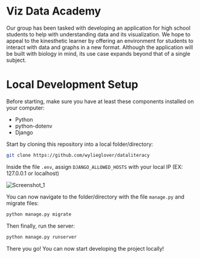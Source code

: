 # Viz Data Academy
Our group has been tasked with developing an application for high school students to help with understanding data and its visualization. We hope to appeal to the kinesthetic learner by offering an environment for students to interact with data and graphs in a new format. Although the application will be built with biology in mind, its use case expands beyond that of a single subject.

# Local Development Setup
Before starting, make sure you have at least these components installed on your computer:
- Python
- python-dotenv
- Django
 
Start by cloning this repository into a local folder/directory:
```sh
git clone https://github.com/wylieglover/dataliteracy
```
 
Inside the file ```.env```, assign ```DJANGO_ALLOWED_HOSTS``` with your local IP (EX: 127.0.0.1 or localhost)

![Screenshot_1](https://github.com/wylieglover/dataliteracy/assets/70774631/e2893d53-0f98-406d-ad6c-1e9e6eb7486a)

You can now navigate to the folder/directory with the file ```manage.py``` and migrate files:
```sh
python manage.py migrate
```
Then finally, run the server:
```sh
python manage.py runserver
```

There you go! You can now start developing the project locally!

